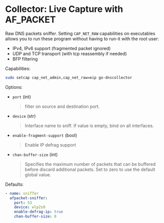 # Collector: Live Capture with AF_PACKET

Raw DNS packets sniffer. Setting `CAP_NET_RAW` capabilities on executables allows you to run these
program without having to run-it with the root user:

* IPv4, IPv6 support (fragmented packet ignored)
* UDP and TCP transport (with tcp reassembly if needed)
* BFP filtering

Capabilities:

```bash
sudo setcap cap_net_admin,cap_net_raw=eip go-dnscollector
```

Options:

* `port` (int)
  > filter on source and destination port.

* `device` (str)
  > Interface name to sniff. If value is empty, bind on all interfaces.

* `enable-fragment-support` (bool)
  > Enable IP defrag support

* `chan-buffer-size` (int)
  > Specifies the maximum number of packets that can be buffered before discard additional packets.
  > Set to zero to use the default global value.

Defaults:

```yaml
- name: sniffer
  afpacket-sniffer:
    port: 53
    device: wlp2s0
    enable-defrag-ip: true
    chan-buffer-size: 0
```
